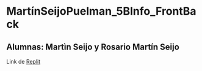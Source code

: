 # MartínSeijoPuelman_5BInfo_FrontBack
## Alumnas: Martìn Seijo y Rosario Martín Seijo
Link de [Replit](https://martinseijopuelman5binfofrontback.rosariomartin.repl.co/)
